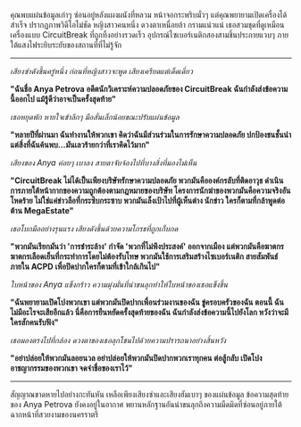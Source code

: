 คุณพบแผ่นข้อมูลเก่าๆ ซ่อนอยู่หลังแผงผนังที่หลวม หน้าจอกระพริบมั่วๆ แต่คุณพยายามเปิดเครื่องได้สำเร็จ ปรากฏภาพวิดีโอไม่ชัด หญิงสาวคนหนึ่ง ดวงตาเหนื่อยล้า กรามแน่วแน่ เธอสวมชุดที่ดูเหมือนเครื่องแบบ CircuitBreak ที่ถูกทิ้งอย่างรวดเร็ว อุปกรณ์ไซเบอร์เนติกสองสามชิ้นประกายแวบๆ ภายใต้แสงไฟระยิบระยับของสถานที่ที่ไม่รู้จัก

---

_เสียงซ่าดังขึ้นครู่หนึ่ง ก่อนที่หญิงสาวจะพูด เสียงเครียดแต่เด็ดเดี่ยว_

**"ฉันชื่อ Anya Petrova อดีตนักวิเคราะห์ความปลอดภัยของ CircuitBreak ฉันกำลังส่งข้อความนี้ออกไป แม้รู้ดีว่าอาจเป็นครั้งสุดท้าย"**

_เธอหยุดพัก หายใจเข้าลึกๆ มือสั่นเล็กน้อยขณะปรับแผ่นข้อมูล_

**"หลายปีที่ผ่านมา ฉันทำงานให้พวกเขา คิดว่าฉันมีส่วนร่วมในการรักษาความปลอดภัย ปกป้องชนชั้นนำ แต่สิ่งที่ฉันค้นพบ...มันเลวร้ายกว่าที่เราคิดไว้มาก"**

_เสียงของ Anya ค่อยๆ เบาลง สายตาจับจ้องไปที่บางสิ่งที่มองไม่เห็น_

**"CircuitBreak ไม่ได้เป็นเพียงบริษัทรักษาความปลอดภัย พวกมันคือองค์กรลับที่ติดอาวุธ ดำเนินการภายใต้หน้ากากของความถูกต้องตามกฎหมายของบริษัท โครงการนักฆ่าของพวกมันคือความจริงอันโหดร้าย ไม่ใช่แค่ข่าวลือที่กระซิบกระซาบ พวกมันเล็งเป้าไปที่ผู้เห็นต่าง นักข่าว ใครก็ตามที่กล้าพูดต่อต้าน MegaEstate"**

_เธอโบกมืออย่างรุนแรง เสียงดังขึ้นด้วยความโกรธที่ถูกเก็บกด_

**"พวกมันเรียกมันว่า 'การชำระล้าง' กำจัด 'พวกที่ไม่พึงประสงค์' ออกจากเมือง แต่พวกมันคือฆาตกร ฆาตกรเลือดเย็นที่กระทำการโดยไม่ต้องรับโทษ พวกมันใช้การเสริมสร้างไซเบอร์เนติก สายสัมพันธ์ภายใน ACPD เพื่อปิดปากใครก็ตามที่เข้าใกล้เกินไป"**

_ใบหน้าของ Anya แข็งกร้าว ความมุ่งมั่นที่น่าขนลุกทำให้ใบหน้าของเธอแข็งขึ้น_

**"ฉันพยายามเปิดโปงพวกเขา แต่พวกมันปิดปากเพื่อนร่วมงานของฉัน ขู่ครอบครัวของฉัน ตอนนี้ ฉันไม่มีอะไรจะเสียอีกแล้ว นี่คือการยืนหยัดครั้งสุดท้ายของฉัน ฉันกำลังส่งข้อความนี้ไปยังโลก หวังว่าจะมีใครสักคนรับฟัง"**

_เธอมองตรงไปที่กล้อง ดวงตาของเธอลุกโชนไปด้วยความปรารถนาอย่างสิ้นหวัง_

**"อย่าปล่อยให้พวกมันลอยนวล อย่าปล่อยให้พวกมันปิดปากพวกเราทุกคน ต่อสู้กลับ เปิดโปงอาชญากรรมของพวกเขา จดจำชื่อของเราไว้"**

---

สัญญาณขาดหายไปอย่างกะทันหัน เหลือเพียงเสียงซ่าและเสียงฮัมเบาๆ ของแผ่นข้อมูล ข้อความสุดท้ายของ Anya Petrova ยังคงอยู่ในอากาศ พยานหลักฐานอันน่าขนลุกถึงความมืดมิดที่ซ่อนอยู่ภายใต้ฉากหน้าที่สวยงามของนครราตรี
